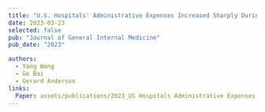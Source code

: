 ```yaml
---
title: "U.S. Hospitals' Administrative Expenses Increased Sharply During COVID-19"
date: 2023-03-23
selected: false
pub: "Journal of General Internal Medicine"
pub_date: "2023"

authors:
  - Yang Wang
  - Ge Bai
  - Gerard Anderson
links:
  Paper: assets/publications/2023_US Hospitals Administrative Expenses Increased Sharply During COVID-19.pdf
---
```

